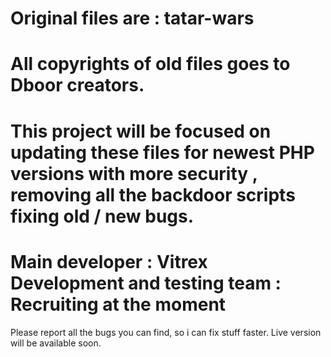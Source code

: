 Original files are : tatar-wars
==========
All copyrights of old files goes to Dboor creators.
==========
This project will be focused on updating these files for newest PHP versions with more security , removing all the backdoor scripts fixing old / new bugs.
==========
Main developer : Vitrex
Development and testing team : Recruiting at the moment
==========
Please report all the bugs you can find, so i can fix stuff faster. Live version will be available soon.
